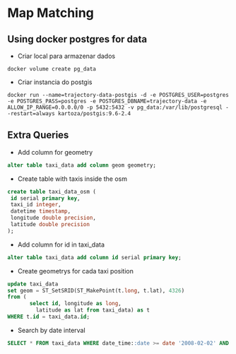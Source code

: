 # Map Matching

## Using docker postgres for data

- Criar local para armazenar dados

```docker volume create pg_data```

- Criar instancia do postgis
```shell
docker run --name=trajectory-data-postgis -d -e POSTGRES_USER=postgres -e POSTGRES_PASS=postgres -e POSTGRES_DBNAME=trajectory-data -e ALLOW_IP_RANGE=0.0.0.0/0 -p 5432:5432 -v pg_data:/var/lib/postgresql --restart=always kartoza/postgis:9.6-2.4
```

## Extra Queries

- Add column for geometry
```sql
alter table taxi_data add column geom geometry;
```

- Create table with taxis inside the osm
```sql
create table taxi_data_osm (
 id serial primary key,  
 taxi_id integer, 
 datetime timestamp,
 longitude double precision,
 latitude double precision
);
```
- Add column for id in taxi_data
```sql
alter table taxi_data add column id serial primary key;
```

- Create geometrys for cada taxi position
```sql
update taxi_data
set geom = ST_SetSRID(ST_MakePoint(t.long, t.lat), 4326)
from (
       select id, longitude as long, 
         latitude as lat from taxi_data) as t
WHERE t.id = taxi_data.id;

```

- Search by date interval
```sql
SELECT * FROM taxi_data WHERE date_time::date >= date '2008-02-02' AND date_time::date < date '2008-02-03';
``` 
